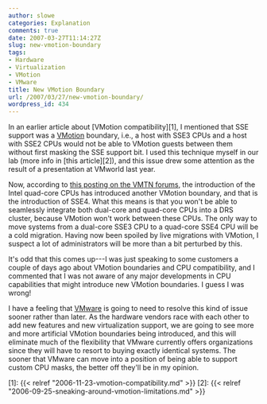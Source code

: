 ```yaml
---
author: slowe
categories: Explanation
comments: true
date: 2007-03-27T11:14:27Z
slug: new-vmotion-boundary
tags:
- Hardware
- Virtualization
- VMotion
- VMware
title: New VMotion Boundary
url: /2007/03/27/new-vmotion-boundary/
wordpress_id: 434
---
```


In an earlier article about [VMotion compatibility][1], I mentioned that SSE support was a [VMotion](http://www.vmware.com/products/vi/vc/vmotion.html) boundary, i.e., a host with SSE3 CPUs and a host with SSE2 CPUs would not be able to VMotion guests between them without first masking the SSE support bit. I used this technique myself in our lab (more info in [this article][2]), and this issue drew some attention as the result of a presentation at VMworld last year.

Now, according to [this posting on the VMTN forums](http://www.vmware.com/community/thread.jspa?threadID=50828&messageID=608820#608820), the introduction of the Intel quad-core CPUs has introduced another VMotion boundary, and that is the introduction of SSE4. What this means is that you won't be able to seamlessly integrate both dual-core and quad-core CPUs into a DRS cluster, because VMotion won't work between these CPUs. The only way to move systems from a dual-core SSE3 CPU to a quad-core SSE4 CPU will be a cold migration. Having now been spoiled by live migrations with VMotion, I suspect a lot of administrators will be more than a bit perturbed by this.

It's odd that this comes up---I was just speaking to some customers a couple of days ago about VMotion boundaries and CPU compatibility, and I commented that I was not aware of any major developments in CPU capabilities that might introduce new VMotion boundaries. I guess I was wrong!

I have a feeling that [VMware](http://www.vmware.com/) is going to need to resolve this kind of issue sooner rather than later. As the hardware vendors race with each other to add new features and new virtualization support, we are going to see more and more artificial VMotion boundaries being introduced, and this will eliminate much of the flexibility that VMware currently offers organizations since they will have to resort to buying exactly identical systems. The sooner that VMware can move into a position of being able to support custom CPU masks, the better off they'll be in my opinion.

[1]: {{< relref "2006-11-23-vmotion-compatibility.md" >}}
[2]: {{< relref "2006-09-25-sneaking-around-vmotion-limitations.md" >}}
